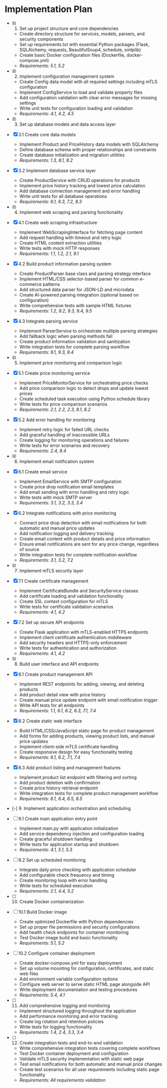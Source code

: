 # Implementation Plan

- [x] 1. Set up project structure and core dependencies
  - Create directory structure for services, models, parsers, and security components
  - Set up requirements.txt with essential Python packages (Flask, SQLAlchemy, requests, BeautifulSoup4, schedule, smtplib)
  - Create basic Docker configuration files (Dockerfile, docker-compose.yml)
  - _Requirements: 5.1, 5.2_

- [x] 2. Implement configuration management system
  - Create Config data model with all required settings including mTLS configuration
  - Implement ConfigService to load and validate property files
  - Add configuration validation with clear error messages for missing settings
  - Write unit tests for configuration loading and validation
  - _Requirements: 4.1, 4.2, 4.5_

- [x] 3. Set up database models and data access layer
- [x] 3.1 Create core data models
  - Implement Product and PriceHistory data models with SQLAlchemy
  - Define database schema with proper relationships and constraints
  - Create database initialization and migration utilities
  - _Requirements: 1.3, 8.1, 8.2_

- [x] 3.2 Implement database service layer
  - Create ProductService with CRUD operations for products
  - Implement price history tracking and lowest price calculation
  - Add database connection management and error handling
  - Write unit tests for all database operations
  - _Requirements: 6.1, 6.3, 7.2, 8.3_

- [x] 4. Implement web scraping and parsing functionality
- [x] 4.1 Create web scraping infrastructure
  - Implement WebScrapingInterface for fetching page content
  - Add request handling with timeout and retry logic
  - Create HTML content extraction utilities
  - Write tests with mock HTTP responses
  - _Requirements: 1.1, 1.2, 2.1, 9.1_

- [x] 4.2 Build product information parsing system
  - Create ProductParser base class and parsing strategy interface
  - Implement HTML/CSS selector-based parser for common e-commerce patterns
  - Add structured data parser for JSON-LD and microdata
  - Create AI-powered parsing integration (optional based on configuration)
  - Write comprehensive tests with sample HTML fixtures
  - _Requirements: 1.2, 9.2, 9.3, 9.4, 9.5_

- [x] 4.3 Integrate parsing service
  - Implement ParserService to orchestrate multiple parsing strategies
  - Add fallback logic when parsing methods fail
  - Create product information validation and sanitization
  - Write integration tests for complete parsing workflow
  - _Requirements: 9.1, 9.3, 9.4_

- [x] 5. Implement price monitoring and comparison logic
- [x] 5.1 Create price monitoring service
  - Implement PriceMonitorService for orchestrating price checks
  - Add price comparison logic to detect drops and update lowest prices
  - Create scheduled task execution using Python schedule library
  - Write tests for price comparison scenarios
  - _Requirements: 2.1, 2.2, 2.3, 8.1, 8.2_

- [x] 5.2 Add error handling for monitoring
  - Implement retry logic for failed URL checks
  - Add graceful handling of inaccessible URLs
  - Create logging for monitoring operations and failures
  - Write tests for error scenarios and recovery
  - _Requirements: 2.4, 9.4_

- [x] 6. Implement email notification system
- [x] 6.1 Create email service
  - Implement EmailService with SMTP configuration
  - Create price drop notification email templates
  - Add email sending with error handling and retry logic
  - Write tests with mock SMTP server
  - _Requirements: 3.1, 3.2, 3.3, 3.4_

- [x] 6.2 Integrate notifications with price monitoring
  - Connect price drop detection with email notifications for both automatic and manual price updates
  - Add notification logging and delivery tracking
  - Create email content with product details and price information
  - Ensure email notifications are sent for any price change, regardless of source
  - Write integration tests for complete notification workflow
  - _Requirements: 3.1, 3.2, 7.2_

- [x] 7. Implement mTLS security layer
- [x] 7.1 Create certificate management
  - Implement CertificateBundle and SecurityService classes
  - Add certificate loading and validation functionality
  - Create SSL context configuration for mTLS
  - Write tests for certificate validation scenarios
  - _Requirements: 4.1, 4.2_

- [x] 7.2 Set up secure API endpoints
  - Create Flask application with mTLS-enabled HTTPS endpoints
  - Implement client certificate authentication middleware
  - Add security headers and HTTPS-only enforcement
  - Write tests for authentication and authorization
  - _Requirements: 4.1, 4.2_

- [x] 8. Build user interface and API endpoints
- [x] 8.1 Create product management API
  - Implement REST endpoints for adding, viewing, and deleting products
  - Add product detail view with price history
  - Create manual price update endpoint with email notification trigger
  - Write API tests for all endpoints
  - _Requirements: 1.1, 6.1, 6.2, 6.3, 7.1, 7.4_

- [x] 8.2 Create static web interface
  - Build HTML/CSS/JavaScript static page for product management
  - Add forms for adding products, viewing product lists, and manual price updates
  - Implement client-side mTLS certificate handling
  - Create responsive design for easy functionality testing
  - _Requirements: 6.1, 6.2, 7.1, 7.4_

- [x] 8.3 Add product listing and management features
  - Implement product list endpoint with filtering and sorting
  - Add product deletion with confirmation
  - Create price history retrieval endpoint
  - Write integration tests for complete product management workflow
  - _Requirements: 6.1, 6.4, 6.5, 8.5_

- [-] 9. Implement application orchestration and scheduling
- [ ] 9.1 Create main application entry point
  - Implement main.py with application initialization
  - Add service dependency injection and configuration loading
  - Create graceful shutdown handling
  - Write tests for application startup and shutdown
  - _Requirements: 4.1, 5.1, 5.3_

- [ ] 9.2 Set up scheduled monitoring
  - Integrate daily price checking with application scheduler
  - Add configurable check frequency and timing
  - Create monitoring loop with error handling
  - Write tests for scheduled execution
  - _Requirements: 2.1, 4.4, 5.2_

- [ ] 10. Create Docker containerization
- [ ] 10.1 Build Docker image
  - Create optimized Dockerfile with Python dependencies
  - Set up proper file permissions and security configurations
  - Add health check endpoints for container monitoring
  - Test Docker image build and basic functionality
  - _Requirements: 5.1, 5.2_

- [ ] 10.2 Configure container deployment
  - Create docker-compose.yml for easy deployment
  - Set up volume mounting for configuration, certificates, and static web files
  - Add environment variable configuration options
  - Configure web server to serve static HTML page alongside API
  - Write deployment documentation and testing procedures
  - _Requirements: 5.4, 4.1_

- [ ] 11. Add comprehensive logging and monitoring
  - Implement structured logging throughout the application
  - Add performance monitoring and error tracking
  - Create log rotation and retention policies
  - Write tests for logging functionality
  - _Requirements: 1.4, 2.4, 3.3, 3.4_

- [ ] 12. Create integration tests and end-to-end validation
  - Write comprehensive integration tests covering complete workflows
  - Test Docker container deployment and configuration
  - Validate mTLS security implementation with static web page
  - Test email notifications for both automatic and manual price changes
  - Create test scenarios for all user requirements including static page functionality
  - _Requirements: All requirements validation_